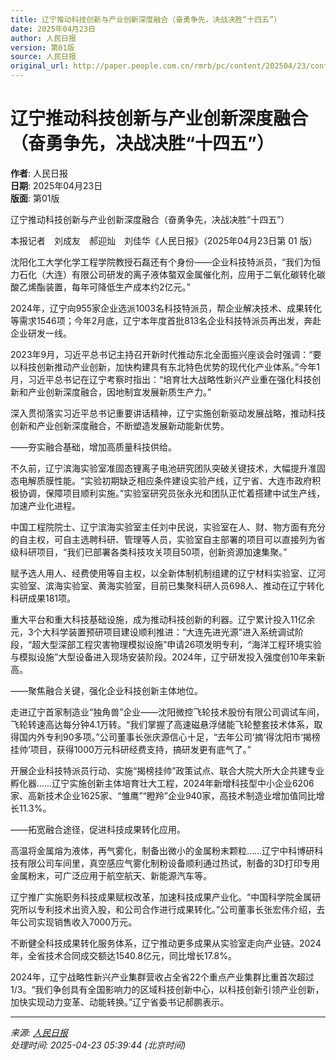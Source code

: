 ```yaml
---
title: 辽宁推动科技创新与产业创新深度融合（奋勇争先，决战决胜“十四五”）
date: 2025年04月23日
author: 人民日报
version: 第01版
source: 人民日报
original_url: http://paper.people.com.cn/rmrb/pc/content/202504/23/content_30069522.html
---
```


# 辽宁推动科技创新与产业创新深度融合（奋勇争先，决战决胜“十四五”）

**作者**: 人民日报  
**日期**: 2025年04月23日  
**版面**: 第01版  

辽宁推动科技创新与产业创新深度融合（奋勇争先，决战决胜“十四五”）

本报记者  刘成友  郝迎灿  刘佳华《人民日报》（2025年04月23日第 01 版）

沈阳化工大学化学工程学院教授石磊还有个身份——企业科技特派员，“我们为恒力石化（大连）有限公司研发的离子液体螯双金属催化剂，应用于二氧化碳转化碳酸乙烯酯装置，每年可降低生产成本约2亿元。”

2024年，辽宁向955家企业选派1003名科技特派员，帮企业解决技术、成果转化等需求1546项；今年2月底，辽宁本年度首批813名企业科技特派员再出发，奔赴企业研发一线。

2023年9月，习近平总书记主持召开新时代推动东北全面振兴座谈会时强调：“要以科技创新推动产业创新，加快构建具有东北特色优势的现代化产业体系。”今年1月，习近平总书记在辽宁考察时指出：“培育壮大战略性新兴产业重在强化科技创新和产业创新深度融合，因地制宜发展新质生产力。”

深入贯彻落实习近平总书记重要讲话精神，辽宁实施创新驱动发展战略，推动科技创新和产业创新深度融合，不断塑造发展新动能新优势。

——夯实融合基础，增加高质量科技供给。

不久前，辽宁滨海实验室准固态锂离子电池研究团队突破关键技术，大幅提升准固态电解质膜性能。“实验初期缺乏相应条件建设实验产线，辽宁省、大连市政府积极协调，保障项目顺利实施。”实验室研究员张永光和团队正忙着搭建中试生产线，加速产业化进程。

中国工程院院士、辽宁滨海实验室主任刘中民说，实验室在人、财、物方面有充分的自主权，可自主选聘科研、管理等人员，实验室自主部署的项目可以直接列为省级科研项目，“我们已部署各类科技攻关项目50项，创新资源加速集聚。”

赋予选人用人、经费使用等自主权，以全新体制机制组建的辽宁材料实验室、辽河实验室、滨海实验室、黄海实验室，目前已集聚科研人员698人、推动在辽宁转化科研成果181项。

重大平台和重大科技基础设施，成为推动科技创新的利器。辽宁累计投入11亿余元，3个大科学装置预研项目建设顺利推进：“大连先进光源”进入系统调试阶段，“超大型深部工程灾害物理模拟设施”申请26项发明专利，“海洋工程环境实验与模拟设施”大型设备进入现场安装阶段。2024年，辽宁研发投入强度创10年来新高。

——聚焦融合关键，强化企业科技创新主体地位。

走进辽宁首家制造业“独角兽”企业——沈阳微控飞轮技术股份有限公司调试车间，飞轮转速高达每分钟4.1万转。“我们掌握了高速磁悬浮储能飞轮整套技术体系，取得国内外专利90多项。”公司董事长张庆源信心十足，“去年公司‘摘’得沈阳市‘揭榜挂帅’项目，获得1000万元科研经费支持，搞研发更有底气了。”

开展企业科技特派员行动、实施“揭榜挂帅”政策试点、联合大院大所大企共建专业孵化器……辽宁实施创新主体培育壮大工程，2024年新增科技型中小企业6206家、高新技术企业1625家、“雏鹰”“瞪羚”企业940家，高技术制造业增加值同比增长11.3%。

——拓宽融合途径，促进科技成果转化应用。

高温将金属熔为液体，再气雾化，制备出微小的金属粉末颗粒……辽宁中科博研科技有限公司车间里，真空感应气雾化制粉设备顺利通过热试，制备的3D打印专用金属粉末，可广泛应用于航空航天、新能源汽车等。

辽宁推广实施职务科技成果赋权改革，加速科技成果产业化。“中国科学院金属研究所以专利技术出资入股，和公司合作进行成果转化。”公司董事长张宏伟介绍，去年公司实现销售收入7000万元。

不断健全科技成果转化服务体系，辽宁推动更多成果从实验室走向产业链。2024年，全省技术合同成交额达1540.8亿元，同比增长17.8%。

2024年，辽宁战略性新兴产业集群营收占全省22个重点产业集群比重首次超过1/3。“我们争创具有全国影响力的区域科技创新中心，以科技创新引领产业创新，加快实现动力变革、动能转换。”辽宁省委书记郝鹏表示。

---

*来源: [人民日报](http://paper.people.com.cn/rmrb/pc/content/202504/23/content_30069522.html)*  
*处理时间: 2025-04-23 05:39:44 (北京时间)*
